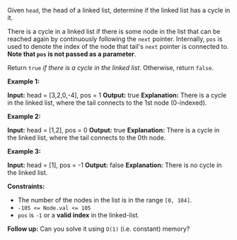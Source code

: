 Given `head`, the head of a linked list, determine if the linked list has a cycle in it.

There is a cycle in a linked list if there is some node in the list that can be reached again by continuously following the `next` pointer. Internally, `pos` is used to denote the index of the node that tail's `next` pointer is connected to. **Note that `pos` is not passed as a parameter**.

Return `true` _if there is a cycle in the linked list_. Otherwise, return `false`.

**Example 1:**

**Input:** head = \[3,2,0,-4\], pos = 1
**Output:** true
**Explanation:** There is a cycle in the linked list, where the tail connects to the 1st node (0-indexed).

**Example 2:**

**Input:** head = \[1,2\], pos = 0
**Output:** true
**Explanation:** There is a cycle in the linked list, where the tail connects to the 0th node.

**Example 3:**

**Input:** head = \[1\], pos = -1
**Output:** false
**Explanation:** There is no cycle in the linked list.

**Constraints:**

*   The number of the nodes in the list is in the range `[0, 104]`.
*   `-105 <= Node.val <= 105`
*   `pos` is `-1` or a **valid index** in the linked-list.

**Follow up:** Can you solve it using `O(1)` (i.e. constant) memory?